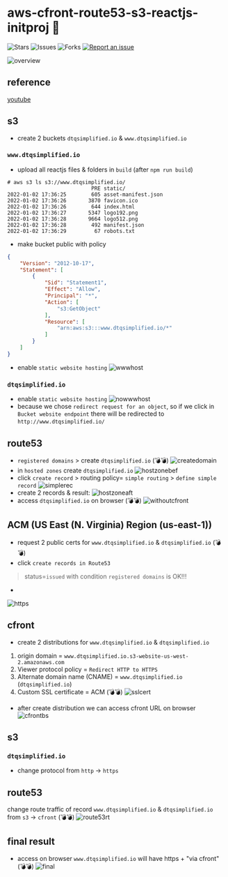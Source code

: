 # aws-cfront-route53-s3-reactjs-initproj 🐳

![Stars](https://img.shields.io/github/stars/tquangdo/aws-cfront-route53-s3-reactjs-initproj?color=f05340)
![Issues](https://img.shields.io/github/issues/tquangdo/aws-cfront-route53-s3-reactjs-initproj?color=f05340)
![Forks](https://img.shields.io/github/forks/tquangdo/aws-cfront-route53-s3-reactjs-initproj?color=f05340)
[![Report an issue](https://img.shields.io/badge/Support-Issues-green)](https://github.com/tquangdo/aws-cfront-route53-s3-reactjs-initproj/issues/new)

![overview](screenshots/overview.png)

## reference
[youtube](https://www.youtube.com/watch?v=mls8tiiI3uc)

## s3
+ create 2 buckets `dtqsimplified.io` & `www.dtqsimplified.io`
### `www.dtqsimplified.io`
+ upload all reactjs files & folders in `build` (after `npm run build`)
```shell
# aws s3 ls s3://www.dtqsimplified.io/
                           PRE static/
2022-01-02 17:36:25        605 asset-manifest.json
2022-01-02 17:36:26       3870 favicon.ico
2022-01-02 17:36:26        644 index.html
2022-01-02 17:36:27       5347 logo192.png
2022-01-02 17:36:28       9664 logo512.png
2022-01-02 17:36:28        492 manifest.json
2022-01-02 17:36:29         67 robots.txt
```
+ make bucket public with policy
```json
{
    "Version": "2012-10-17",
    "Statement": [
        {
            "Sid": "Statement1",
            "Effect": "Allow",
            "Principal": "*",
            "Action": [
                "s3:GetObject"
            ],
            "Resource": [
                "arn:aws:s3:::www.dtqsimplified.io/*"
            ]
        }
    ]
}
```
+ enable `static website hosting`
![wwwhost](screenshots/wwwhost.png)
### `dtqsimplified.io`
+ enable `static website hosting`
![nowwwhost](screenshots/nowwwhost.png)
+ because we chose `redirect request for an object`, so if we click in `Bucket website endpoint` there will be redirected to `http://www.dtqsimplified.io/`

## route53
+ `registered domains` > create `dtqsimplified.io` (💣💣)
![createdomain](screenshots/createdomain.png)
+ in `hosted zones` create `dtqsimplified.io`
![hostzonebef](screenshots/hostzonebef.png)
+ click `create record` > routing policy= `simple routing` > `define simple record`
![simplerec](screenshots/simplerec.png)
+ create 2 records & result:
![hostzoneaft](screenshots/hostzoneaft.png)
+ access `dtqsimplified.io` on browser (💣💣)
![withoutcfront](screenshots/withoutcfront.png)

## ACM (US East (N. Virginia) Region (us-east-1))
+ request 2 public certs for `www.dtqsimplified.io` & `dtqsimplified.io` (💣💣)
+ click `create records in Route53`
> status=`issued` with condition `registered domains` is OK!!!
+
![https](screenshots/https.png)

## cfront
+ create 2 distributions for `www.dtqsimplified.io` & `dtqsimplified.io`
1. origin domain = `www.dtqsimplified.io.s3-website-us-west-2.amazonaws.com`
2. Viewer protocol policy = `Redirect HTTP to HTTPS`
3. Alternate domain name (CNAME) = `www.dtqsimplified.io` (`dtqsimplified.io`)
4. Custom SSL certificate = ACM (💣💣)
![sslcert](screenshots/sslcert.png)
+ after create distribution we can access cfront URL on browser
![cfrontbs](screenshots/cfrontbs.png)

## s3
### `dtqsimplified.io`
+ change protocol from `http` -> `https`

## route53
change route traffic of record `www.dtqsimplified.io` & `dtqsimplified.io` from `s3` -> `cfront` (💣💣)
![route53rt](screenshots/route53rt.png)

## final result
+ access on browser `www.dtqsimplified.io` will have https + "via cfront"(💣💣)
![final](screenshots/final.png)

